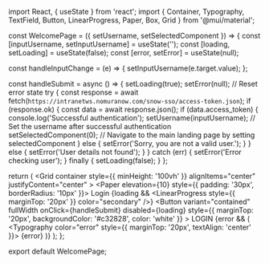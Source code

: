 import React, { useState } from 'react';
import { Container, Typography, TextField, Button, LinearProgress, Paper, Box, Grid } from '@mui/material';

const WelcomePage = ({ setUsername, setSelectedComponent }) => {
  const [inputUsername, setInputUsername] = useState('');
  const [loading, setLoading] = useState(false);
  const [error, setError] = useState(null);

  const handleInputChange = (e) => {
    setInputUsername(e.target.value);
  };

  const handleSubmit = async () => {
    setLoading(true);
    setError(null); // Reset error state
    try {
      const response = await fetch(`https://intranetws.nomuranow.com/snow-sso/access-token.json`);
      if (response.ok) {
        const data = await response.json();
        if (data.access_token) {
          console.log('Successful authentication');
          setUsername(inputUsername); // Set the username after successful authentication
          setSelectedComponent(0); // Navigate to the main landing page by setting selectedComponent
        } else {
          setError('Sorry, you are not a valid user.');
        }
      } else {
        setError('User details not found');
      }
    } catch (err) {
      setError('Error checking user');
    } finally {
      setLoading(false);
    }
  };

  return (
    <Container>
      <Grid
        container
        style={{ minHeight: '100vh' }}
        alignItems="center"
        justifyContent="center"
      >
        <Grid item xs={10} sm={8} md={4}>
          <Paper elevation={10} style={{ padding: '30px', borderRadius: '10px' }}>
            <Box mb={3}>
              <Typography variant="h5" align="center" gutterBottom>
                Login
              </Typography>
            </Box>
            <TextField
              label="Username"
              variant="outlined"
              fullWidth
              value={inputUsername}
              onChange={handleInputChange}
              disabled={loading}
            />
            {loading && <LinearProgress style={{ marginTop: '20px' }} color="secondary" />}
            <Button
              variant="contained"
              fullWidth
              onClick={handleSubmit}
              disabled={loading}
              style={{ marginTop: '20px', backgroundColor: '#c32828', color: 'white' }}
            >
              LOGIN
            </Button>
            {error && (
              <Typography color="error" style={{ marginTop: '20px', textAlign: 'center' }}>
                {error}
              </Typography>
            )}
          </Paper>
        </Grid>
      </Grid>
    </Container>
  );
};

export default WelcomePage;
